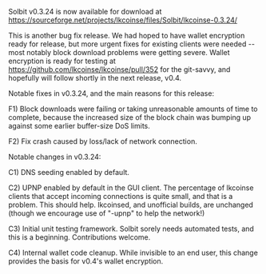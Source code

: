 Solbit v0.3.24 is now available for download at
https://sourceforge.net/projects/lkcoinse/files/Solbit/lkcoinse-0.3.24/

This is another bug fix release.  We had hoped to have wallet encryption ready for release, but more urgent fixes for existing clients were needed -- most notably block download problems were getting severe.  Wallet encryption is ready for testing at https://github.com/lkcoinse/lkcoinse/pull/352 for the git-savvy, and hopefully will follow shortly in the next release, v0.4.

Notable fixes in v0.3.24, and the main reasons for this release:

F1) Block downloads were failing or taking unreasonable amounts of time to complete, because the increased size of the block chain was bumping up against some earlier buffer-size DoS limits.

F2) Fix crash caused by loss/lack of network connection.

Notable changes in v0.3.24:

C1) DNS seeding enabled by default.

C2) UPNP enabled by default in the GUI client.  The percentage of lkcoinse clients that accept incoming connections is quite small, and that is a problem.  This should help.  lkcoinsed, and unofficial builds, are unchanged (though we encourage use of "-upnp" to help the network!)

C3) Initial unit testing framework.  Solbit sorely needs automated tests, and this is a beginning.  Contributions welcome.

C4) Internal wallet code cleanup.  While invisible to an end user, this change provides the basis for v0.4's wallet encryption.
